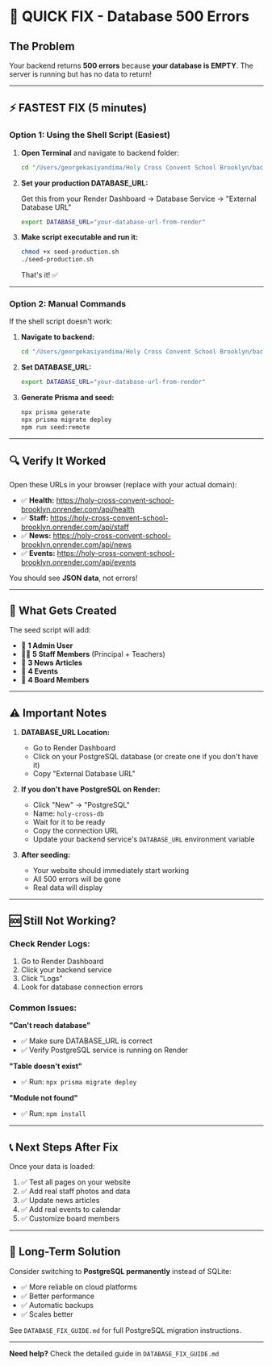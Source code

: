 # 🚨 QUICK FIX - Database 500 Errors

## The Problem
Your backend returns **500 errors** because **your database is EMPTY**. The server is running but has no data to return!

---

## ⚡ FASTEST FIX (5 minutes)

### Option 1: Using the Shell Script (Easiest)

1. **Open Terminal** and navigate to backend folder:
   ```bash
   cd "/Users/georgekasiyandima/Holy Cross Convent School Brooklyn/backend"
   ```

2. **Set your production DATABASE_URL:**
   
   Get this from your Render Dashboard → Database Service → "External Database URL"
   
   ```bash
   export DATABASE_URL="your-database-url-from-render"
   ```

3. **Make script executable and run it:**
   ```bash
   chmod +x seed-production.sh
   ./seed-production.sh
   ```

   That's it! ✅

---

### Option 2: Manual Commands

If the shell script doesn't work:

1. **Navigate to backend:**
   ```bash
   cd "/Users/georgekasiyandima/Holy Cross Convent School Brooklyn/backend"
   ```

2. **Set DATABASE_URL:**
   ```bash
   export DATABASE_URL="your-database-url-from-render"
   ```

3. **Generate Prisma and seed:**
   ```bash
   npx prisma generate
   npx prisma migrate deploy
   npm run seed:remote
   ```

---

## 🔍 Verify It Worked

Open these URLs in your browser (replace with your actual domain):

- ✅ **Health:** https://holy-cross-convent-school-brooklyn.onrender.com/api/health
- ✅ **Staff:** https://holy-cross-convent-school-brooklyn.onrender.com/api/staff
- ✅ **News:** https://holy-cross-convent-school-brooklyn.onrender.com/api/news
- ✅ **Events:** https://holy-cross-convent-school-brooklyn.onrender.com/api/events

You should see **JSON data**, not errors!

---

## 🎯 What Gets Created

The seed script will add:
- 👤 **1 Admin User**
- 👨‍🏫 **5 Staff Members** (Principal + Teachers)
- 📰 **3 News Articles**
- 📅 **4 Events**
- 👔 **4 Board Members**

---

## ⚠️ Important Notes

1. **DATABASE_URL Location:** 
   - Go to Render Dashboard
   - Click on your PostgreSQL database (or create one if you don't have it)
   - Copy "External Database URL"

2. **If you don't have PostgreSQL on Render:**
   - Click "New" → "PostgreSQL"
   - Name: `holy-cross-db`
   - Wait for it to be ready
   - Copy the connection URL
   - Update your backend service's `DATABASE_URL` environment variable

3. **After seeding:**
   - Your website should immediately start working
   - All 500 errors will be gone
   - Real data will display

---

## 🆘 Still Not Working?

### Check Render Logs:
1. Go to Render Dashboard
2. Click your backend service
3. Click "Logs"
4. Look for database connection errors

### Common Issues:

**"Can't reach database"**
- ✅ Make sure DATABASE_URL is correct
- ✅ Verify PostgreSQL service is running on Render

**"Table doesn't exist"**
- ✅ Run: `npx prisma migrate deploy`

**"Module not found"**
- ✅ Run: `npm install`

---

## 📞 Next Steps After Fix

Once your data is loaded:
1. ✅ Test all pages on your website
2. ✅ Add real staff photos and data
3. ✅ Update news articles
4. ✅ Add real events to calendar
5. ✅ Customize board members

---

## 🚀 Long-Term Solution

Consider switching to **PostgreSQL permanently** instead of SQLite:
- ✅ More reliable on cloud platforms
- ✅ Better performance
- ✅ Automatic backups
- ✅ Scales better

See `DATABASE_FIX_GUIDE.md` for full PostgreSQL migration instructions.

---

**Need help?** Check the detailed guide in `DATABASE_FIX_GUIDE.md`


